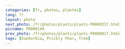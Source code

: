 ```yaml
---
categories: [fr, photos, plantes]
lang: fr
layout: photo
next_photo: /fr/photos/plants/plants-P0000337.html
picname: P0000144
prev_photo: /fr/photos/plants/plants-P0000017.html
tags: [Euphorbia, Prickly Pear, Tree]
---
```

